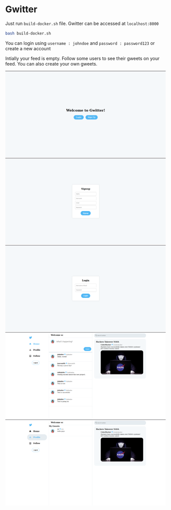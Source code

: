 # Gwitter 
Just run `build-docker.sh` file. Gwitter can be accessed at `localhost:8000`
```bash
bash build-docker.sh
```
You can login using   `username : johndoe`   and   `password : password123` or create a new account

Intially your feed is empty. Follow some users to see their gweets on your feed. You can also create your own gweets.

![Landing](./reports/landing.png)
![Register](./reports/signup.png)
![Login](./reports/login.png)
![Home](./reports/home.png)
![Profile](./reports/profile.png)